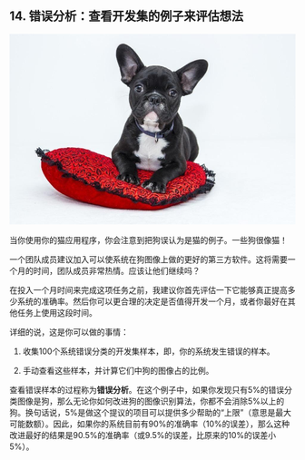 ## 14. 错误分析：查看开发集的例子来评估想法

![](pics/14.1.jpg)

当你使用你的猫应用程序，你会注意到把狗误认为是猫的例子。一些狗很像猫！

一个团队成员建议加入可以使系统在狗图像上做的更好的第三方软件。这将需要一个月的时间，团队成员非常热情。应该让他们继续吗？

在投入一个月时间来完成这项任务之前，我建议你首先评估一下它能够真正提高多少系统的准确率。然后你可以更合理的决定是否值得开发一个月，或者你最好在其他任务上使用这段时间。

详细的说，这是你可以做的事情：

1. 收集100个系统错误分类的开发集样本，即，你的系统发生错误的样本。

2. 手动查看这些样本，并计算它们中狗的图像占的比例。

查看错误样本的过程称为**错误分析**。在这个例子中，如果你发现只有5%的错误分类图像是狗，那么无论你如何改进狗的图像识别算法，你都不会消除5%以上的狗。换句话说，5%是做这个提议的项目可以提供多少帮助的“上限”（意思是最大可能数额）。因此，如果你的系统目前有90%的准确率（10%的误差），那么这种改进最好的结果是90.5%的准确率（或9.5%的误差，比原来的10%的误差小5%）。





